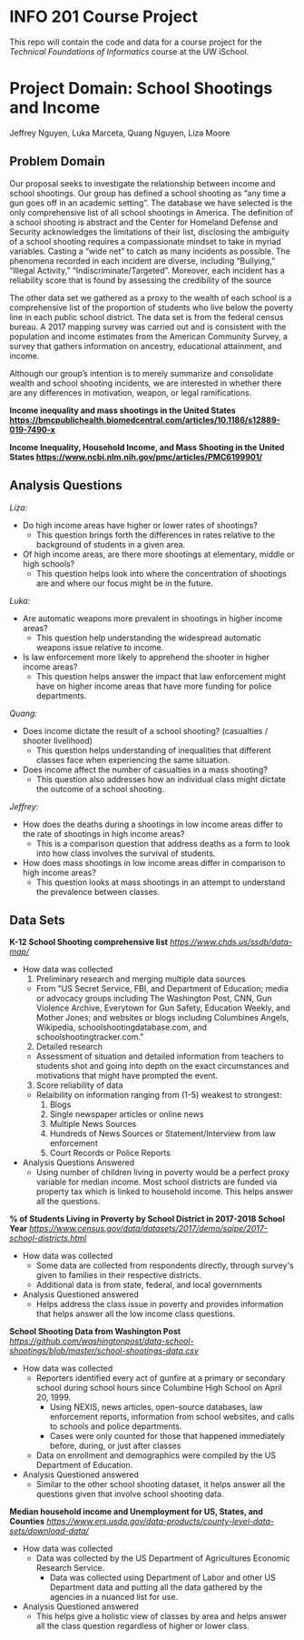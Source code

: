 # INFO 201 Course Project

This repo will contain the code and data for a course project
for the _Technical Foundations of Informatics_ course at the UW iSchool.

# Project Domain: School Shootings and Income #
Jeffrey Nguyen,
Luka Marceta,
Quang Nguyen,
Liza Moore

## Problem Domain ##
Our proposal seeks to investigate the relationship between income and school shootings. Our group has defined a school shooting as “any time a gun goes off in an academic setting”. The database we have selected is the only comprehensive list of all school shootings in America. The definition of a school shooting is abstract and the Center for Homeland Defense and Security acknowledges the limitations of their list, disclosing the ambiguity of a school shooting requires a compassionate mindset to take in myriad variables. Casting a “wide net” to catch as many incidents as possible. The phenomena recorded in each incident are diverse, including “Bullying,” “Illegal Activity,” “Indiscriminate/Targeted”. Moreover, each incident has a reliability score that is found by assessing the credibility of the source

The other data set we gathered as a proxy to the wealth of each school is a comprehensive list of the proportion of students who live below the poverty line in each public school district. The data set is from the federal census bureau. A 2017 mapping survey was carried out and is consistent with the population and income estimates from the American Community Survey, a survey that gathers information on ancestry, educational attainment, and income.

Although our group’s intention is to merely summarize and consolidate wealth and school shooting incidents, we are interested in whether there are any differences in motivation, weapon, or legal ramifications.

**Income inequality and mass shootings in the United States
https://bmcpublichealth.biomedcentral.com/articles/10.1186/s12889-019-7490-x**

**Income Inequality, Household Income, and Mass Shooting in the United States
https://www.ncbi.nlm.nih.gov/pmc/articles/PMC6199901/**


## Analysis Questions ##
*Liza:*
  - Do high income areas have higher or lower rates of shootings?
    - This question brings forth the differences in rates relative to the background of students in a given area.
  - Of high income areas, are there more shootings at elementary, middle or high schools?
    - This question helps look into where the concentration of shootings are and where our focus might be in the future.

*Luka:*
  - Are automatic weapons more prevalent in shootings in higher income areas?
    - This question help understanding the widespread automatic weapons issue relative to income.
  - Is law enforcement more likely to apprehend the shooter in higher income areas?
    - This question helps answer the impact that law enforcement might have on higher income areas that have more funding for police departments.

*Quang:*
  - Does income dictate the result of a school shooting? (casualties / shooter livelihood)
    - This question helps understanding of inequalities that different classes face when experiencing the same situation.
  - Does income affect the number of casualties in a mass shooting?
    - This question also addresses how an individual class might dictate the outcome of a school shooting.

*Jeffrey:*
  - How does the deaths during a shootings in low income areas differ to the rate of shootings in high income areas?
    - This is a comparison question that address deaths as a form to look into how class involves the survival of students.
  - How does mass shootings in low income areas differ in comparison to high income areas?
    - This question looks at mass shootings in an attempt to understand the prevalence between classes.


## Data Sets ##

**K-12 School Shooting comprehensive list**
  *https://www.chds.us/ssdb/data-map/*
- How data was collected
  1. Preliminary research and merging multiple data sources
    - From "US Secret Service, FBI, and Department of Education; media or advocacy groups including The Washington Post, CNN, Gun Violence Archive, Everytown for Gun Safety, Education Weekly, and Mother Jones; and websites or blogs including Columbines Angels, Wikipedia, schoolshootingdatabase.com, and schoolshootingtracker.com."
  2. Detailed research
    - Assessment of situation and detailed information from teachers to students shot and going into depth on the exact circumstances and motivations that might have prompted the event.
  3. Score reliability of data
    - Relaibility on information ranging from (1-5) weakest to strongest:
      1. Blogs
      2. Single newspaper articles or online news
      3. Multiple News Sources
      4. Hundreds of News Sources or Statement/Interview from law enforcement
      5. Court Records or Police Reports
- Analysis Questions Answered
  - Using number of children living in poverty would be a perfect proxy variable for median income. Most school districts are funded via property tax which is linked to household income. This helps answer all the questions.

**% of Students Living in Proverty by School District in 2017-2018 School Year**
*https://www.census.gov/data/datasets/2017/demo/saipe/2017-school-districts.html*
- How data was collected
  - Some data are collected from respondents directly, through survey's given to families in their respective districts.
  - Additional data is from state, federal, and local governments
- Analysis Questioned answered
  - Helps address the class issue in poverty and provides information that helps answer all the low income class questions.

**School Shooting Data from Washington Post**
*https://github.com/washingtonpost/data-school-shootings/blob/master/school-shootings-data.csv*
- How data was collected
  - Reporters identified every act of gunfire at a primary or secondary school during school hours since Columbine High School on April 20, 1999.
    - Using NEXIS, news articles, open-source databases, law enforcement reports, information from school websites, and calls to schools and police departments.
    - Cases were only counted for those that happened immediately before, during, or just after classes
  - Data on enrollment and demographics were compiled by the US Department of Education.
- Analysis Questioned answered
  - Similar to the other school shooting dataset, it helps answer all the questions given that involve school shooting data.

**Median household income and Unemployment for US, States, and Counties**
*https://www.ers.usda.gov/data-products/county-level-data-sets/download-data/*
- How data was collected
  - Data was collected by the US Department of Agricultures Economic Research Service.
    - Data was collected using Department of Labor and other US Department data and putting all the data gathered by the agencies in a nuanced list for use.
- Analysis Questioned answered
  - This helps give a holistic view of classes by area and helps answer all the class question regardless of higher or lower class.
